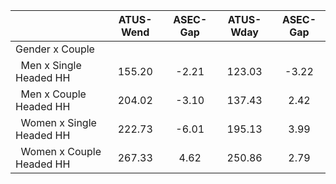 
|                      |    ATUS-Wend |     ASEC-Gap |    ATUS-Wday |     ASEC-Gap |
| -------------------- | :----------: | :----------: | :----------: | :----------: |
| Gender x Couple      |              |              |              |              |
| &nbsp;&nbsp;Men x Single Headed HH |       155.20 |        -2.21 |       123.03 |        -3.22 |
| &nbsp;&nbsp;Men x Couple Headed HH |       204.02 |        -3.10 |       137.43 |         2.42 |
| &nbsp;&nbsp;Women x Single Headed HH |       222.73 |        -6.01 |       195.13 |         3.99 |
| &nbsp;&nbsp;Women x Couple Headed HH |       267.33 |         4.62 |       250.86 |         2.79 |

